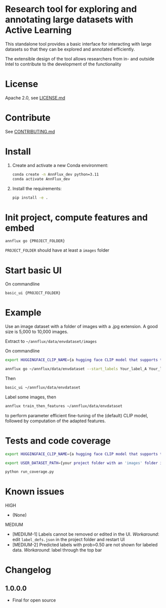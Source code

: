 # Research tool for exploring and annotating large datasets with Active Learning 

This standalone tool provides a basic interface for interacting with large datasets so that they can be explored and annotated efficiently. 

The extensible design of the tool allows researchers from in- and outside Intel to contribute to the development of the functionality

# License 

Apache 2.0, see [LICENSE.md](LICENSE)

# Contribute

See [CONTRIBUTING.md](CONTRIBUTING.md)

# Install

1. Create and activate a new Conda environment:

   ```bash
   conda create -n AnnFlux_dev python=3.11
   conda activate AnnFlux_dev
   ```

2. Install the requirements:

   ```bash
   pip install -e .
   ```
   
# Init project, compute features and embed

`annflux go {PROJECT_FOLDER}`

`PROJECT_FOLDER` should have at least a `images` folder 

# Start basic UI

On commandline

`basic_ui {PROJECT_FOLDER}`

# Example

Use an image dataset with a folder of images with a .jpg extension. A good size is 5,000 to 10,000 images.

Extract to `~/annflux/data/envdataset/images`

On commandline

```bash
export HUGGINGFACE_CLIP_NAME={a hugging face CLIP model that supports the peft package}
```

```bash
annflux go ~/annflux/data/envdataset --start_labels Your_label_A Your_label_B Your_label_C`
```
Then

```bash
basic_ui ~/annflux/data/envdataset
```

Label some images, then

```bash
annflux train_then_features ~/annflux/data/envdataset
```

to perform parameter efficient fine-tuning of the (default) CLIP model, followed by computation of the adapted features.

# Tests and code coverage

```bash
export HUGGINGFACE_CLIP_NAME={a hugging face CLIP model that supports the peft package}
```

```bash
export USER_DATASET_PATH={your project folder with an 'images' folder inside}
```

```bash
python run_coverage.py
```


# Known issues

HIGH 
- (None)

MEDIUM
- [MEDIUM-1] Labels cannot be removed or edited in the UI. _Workaround_: edit `label_defs.json` in the project folder and restart UI
- [MEDIUM-2] Predicted labels with prob>0.50 are not shown for labeled data. _Workaround_: label through the top bar

# Changelog

## 1.0.0.0

- Final for open source
